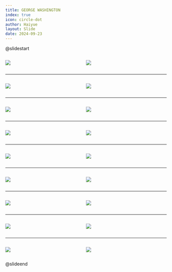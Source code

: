 ```yaml
---
title: GEORGE WASHINGTON
index: true
icon: circle-dot
author: Haiyue
layout: Slide
date: 2024-09-23
---
```

 
@slidestart

<div style="display:flex">
<div style="flex:1">

![](https://raw.githubusercontent.com/yclord/reading/refs/heads/master/english/Level-S/GEORGE%20WASHINGTON/001.webp)
</div>
<div style="flex:1">

![](https://raw.githubusercontent.com/yclord/reading/refs/heads/master/english/Level-S/GEORGE%20WASHINGTON/002.webp)
</div>
</div>

---

<div style="display:flex">
<div style="flex:1">

![](https://raw.githubusercontent.com/yclord/reading/refs/heads/master/english/Level-S/GEORGE%20WASHINGTON/003.webp)
</div>
<div style="flex:1">

![](https://raw.githubusercontent.com/yclord/reading/refs/heads/master/english/Level-S/GEORGE%20WASHINGTON/004.webp)
</div>
</div>

---

<div style="display:flex">
<div style="flex:1">

![](https://raw.githubusercontent.com/yclord/reading/refs/heads/master/english/Level-S/GEORGE%20WASHINGTON/005.webp)
</div>
<div style="flex:1">

![](https://raw.githubusercontent.com/yclord/reading/refs/heads/master/english/Level-S/GEORGE%20WASHINGTON/006.webp)
</div>
</div>

---

<div style="display:flex">
<div style="flex:1">

![](https://raw.githubusercontent.com/yclord/reading/refs/heads/master/english/Level-S/GEORGE%20WASHINGTON/007.webp)
</div>
<div style="flex:1">

![](https://raw.githubusercontent.com/yclord/reading/refs/heads/master/english/Level-S/GEORGE%20WASHINGTON/008.webp)
</div>
</div>

---

<div style="display:flex">
<div style="flex:1">

![](https://raw.githubusercontent.com/yclord/reading/refs/heads/master/english/Level-S/GEORGE%20WASHINGTON/009.webp)
</div>
<div style="flex:1">

![](https://raw.githubusercontent.com/yclord/reading/refs/heads/master/english/Level-S/GEORGE%20WASHINGTON/010.webp)
</div>
</div>

---

<div style="display:flex">
<div style="flex:1">

![](https://raw.githubusercontent.com/yclord/reading/refs/heads/master/english/Level-S/GEORGE%20WASHINGTON/011.webp)
</div>
<div style="flex:1">

![](https://raw.githubusercontent.com/yclord/reading/refs/heads/master/english/Level-S/GEORGE%20WASHINGTON/012.webp)
</div>
</div>

---

<div style="display:flex">
<div style="flex:1">

![](https://raw.githubusercontent.com/yclord/reading/refs/heads/master/english/Level-S/GEORGE%20WASHINGTON/013.webp)
</div>
<div style="flex:1">

![](https://raw.githubusercontent.com/yclord/reading/refs/heads/master/english/Level-S/GEORGE%20WASHINGTON/014.webp)
</div>
</div>

---

<div style="display:flex">
<div style="flex:1">

![](https://raw.githubusercontent.com/yclord/reading/refs/heads/master/english/Level-S/GEORGE%20WASHINGTON/015.webp)
</div>
<div style="flex:1">

![](https://raw.githubusercontent.com/yclord/reading/refs/heads/master/english/Level-S/GEORGE%20WASHINGTON/016.webp)
</div>
</div>

---

<div style="display:flex">
<div style="flex:1">

![](https://raw.githubusercontent.com/yclord/reading/refs/heads/master/english/Level-S/GEORGE%20WASHINGTON/017.webp)
</div>
<div style="flex:1">

![](https://raw.githubusercontent.com/yclord/reading/refs/heads/master/english/Level-S/GEORGE%20WASHINGTON/018.webp)
</div>
</div>

@slideend